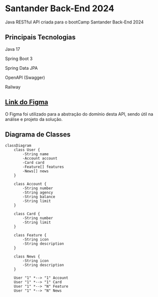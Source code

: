 # Santander Back-End 2024
Java RESTful API criada para o bootCamp Santander Back-End 2024


## Principais Tecnologias

Java 17

Spring Boot 3

Spring Data JPA

OpenAPI (Swagger)

Railway

## [Link do Figma](https://www.figma.com/file/0ZsjwjsYlYd3timxqMWlbj/SANTANDER---Projeto-Web%2FMobile?type=design&node-id=1421%3A432&mode=design&t=6dPQuerScEQH0zAn-1)
O Figma foi utilizado para a abstração do domínio desta API, sendo útil na análise e projeto da solução.


## Diagrama de Classes

```mermaid
classDiagram
    class User {
        -String name
        -Account account
        -Card card
        -Feature[] features
        -News[] news
    }

    class Account {
        -String number
        -String agency
        -String balance
        -String limit
    }

    class Card {
        -String number
        -String limit
    }

    class Feature {
        -String icon
        -String description
    }

    class News {
        -String icon
        -String description
    }

    User "1" *--> "1" Account
    User "1" *--> "1" Card
    User "1" *--> "N" Feature
    User "1" *--> "N" News
```
